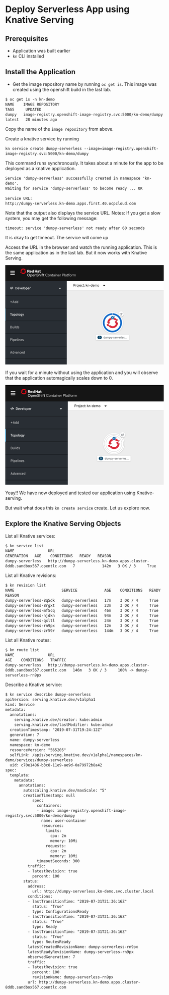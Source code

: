 # Deploy Serverless App using Knative Serving

## Prerequisites
* Application was built earlier
* `kn` CLI installed

## Install the Application

* Get the image repository name by running `oc get is`. This image was created using the openshift build in the last lab.

```
$ oc get is -n kn-demo
NAME    IMAGE REPOSITORY                                                 TAGS     UPDATED
dumpy   image-registry.openshift-image-registry.svc:5000/kn-demo/dumpy   latest   28 minutes ago

```
Copy the name of the `image repository` from above.


Create a knative service by running

```
kn service create dumpy-serverless --image=image-registry.openshift-image-registry.svc:5000/kn-demo/dumpy
```

This command runs synchronously. It takes about a minute for the app to be deployed as a knative application.

```
Service 'dumpy-serverless' successfully created in namespace 'kn-demo'.
Waiting for service 'dumpy-serverless' to become ready ... OK

Service URL:
http://dumpy-serverless.kn-demo.apps.first.40.ocpcloud.com
```

Note that the output also displays the service URL.
Notes: If you get a slow system, you may get the following message:

```
timeout: service 'dumpy-serverless' not ready after 60 seconds
```
It is okay to get timeout. The service will come up

Access the URL in the browser and watch the running application. This is the same application as in the last lab. But it now works with Knative Serving.

![serverlesspod pod](./images/serving1.png)

If you wait for a minute without using the application and you will observe that the application automagically scales down to 0.

![serverlesspod pod](./images/serving2.png)

Yeay!! We have now deployed and tested our application using Knative-serving.

But wait what does this `kn create service` create. Let us explore now.

## Explore the Knative Serving Objects

List all Knative services:

```
$ kn service list
NAME               URL                                                                        GENERATION   AGE    CONDITIONS   READY   REASON
dumpy-serverless   http://dumpy-serverless.kn-demo.apps.cluster-8ddb.sandbox567.opentlc.com   7            142m   3 OK / 3     True  
```

List all Knative revisions:

```
$ kn revision list
NAME                     SERVICE            AGE    CONDITIONS   READY   REASON
dumpy-serverless-8q5dk   dumpy-serverless   17m    3 OK / 4     True    
dumpy-serverless-8rgxt   dumpy-serverless   23m    3 OK / 4     True    
dumpy-serverless-mf5cq   dumpy-serverless   46m    3 OK / 4     True    
dumpy-serverless-njdkn   dumpy-serverless   94m    3 OK / 4     True    
dumpy-serverless-qxltl   dumpy-serverless   24m    3 OK / 4     True    
dumpy-serverless-rn9px   dumpy-serverless   12m    3 OK / 4     True    
dumpy-serverless-zr59r   dumpy-serverless   144m   3 OK / 4     True    
```

List all Knative routes:
```
$ kn route list
NAME               URL                                                                        AGE    CONDITIONS   TRAFFIC
dumpy-serverless   http://dumpy-serverless.kn-demo.apps.cluster-8ddb.sandbox567.opentlc.com   146m   3 OK / 3     100% -> dumpy-serverless-rn9px
```

Describe a Knative service:

```
$ kn service describe dumpy-serverless
apiVersion: serving.knative.dev/v1alpha1
kind: Service
metadata:
  annotations:
    serving.knative.dev/creator: kube:admin
    serving.knative.dev/lastModifier: kube:admin
  creationTimestamp: "2019-07-31T19:24:12Z"
  generation: 7
  name: dumpy-serverless
  namespace: kn-demo
  resourceVersion: "565205"
  selfLink: /apis/serving.knative.dev/v1alpha1/namespaces/kn-demo/services/dumpy-serverless
  uid: c70e1486-b3c8-11e9-ae9d-0a79972b8a42
spec:
  template:
    metadata:
      annotations:
        autoscaling.knative.dev/maxScale: "5"
        creationTimestamp: null
            spec:
              containers:
              - image: image-registry.openshift-image-registry.svc:5000/kn-demo/dumpy
                name: user-container
                resources:
                  limits:
                    cpu: 2m
                    memory: 10Mi
                  requests:
                    cpu: 2m
                    memory: 10Mi
              timeoutSeconds: 300
          traffic:
          - latestRevision: true
            percent: 100
        status:
          address:
            url: http://dumpy-serverless.kn-demo.svc.cluster.local
          conditions:
          - lastTransitionTime: "2019-07-31T21:36:16Z"
            status: "True"
            type: ConfigurationsReady
          - lastTransitionTime: "2019-07-31T21:36:16Z"
            status: "True"
            type: Ready
          - lastTransitionTime: "2019-07-31T21:36:16Z"
            status: "True"
            type: RoutesReady
          latestCreatedRevisionName: dumpy-serverless-rn9px
          latestReadyRevisionName: dumpy-serverless-rn9px
          observedGeneration: 7
          traffic:
          - latestRevision: true
            percent: 100
            revisionName: dumpy-serverless-rn9px
          url: http://dumpy-serverless.kn-demo.apps.cluster-8ddb.sandbox567.opentlc.com
```
